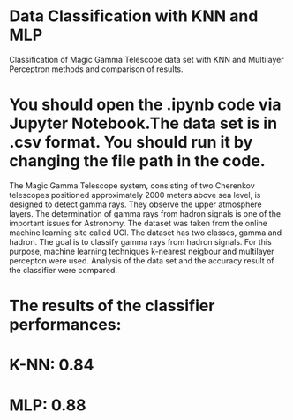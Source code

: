 # Data Classification with KNN and MLP
 Classification of Magic Gamma Telescope data set with KNN and Multilayer Perceptron methods and comparison of results.
 
 # You should open the .ipynb code via Jupyter Notebook.The data set is in .csv format. You should run it by changing the file path in the code.
 
The Magic Gamma Telescope system, consisting of two Cherenkov telescopes positioned approximately 2000 meters above sea level, is designed to detect gamma rays. They observe the upper atmosphere layers. The determination of gamma rays from hadron signals is one of the important issues for Astronomy. The dataset was taken from the online machine learning site called UCl. The dataset has two classes, gamma and hadron. The goal is to classify gamma rays from hadron signals. For this purpose, machine learning techniques k-nearest neigbour and multilayer percepton were used. Analysis of the data set and the accuracy result of the classifier were compared.


# The results of the classifier performances:
# K-NN: 0.84
# MLP: 0.88
